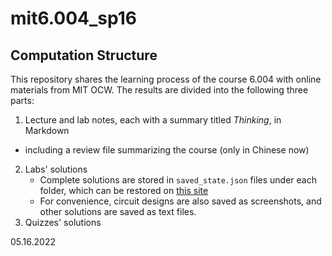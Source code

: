 # mit6.004_sp16

## Computation Structure

This repository shares the learning process of the course 6.004 with online materials from MIT OCW. The results are divided into the following three parts:

1. Lecture and lab notes, each with a summary titled *Thinking*, in Markdown
- including a review file summarizing the course (only in Chinese now)
2. Labs' solutions
   - Complete solutions are stored in `saved_state.json` files under each folder, which can be restored on [this site](https://computationstructures.org/exercises/cmos/lab.html)
   - For convenience, circuit designs are also saved as screenshots, and other solutions are saved as text files.
3. Quizzes' solutions

05.16.2022
